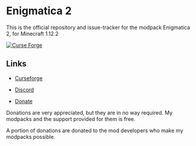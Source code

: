 <h1>Enigmatica 2</h1>

This is the official repository and issue-tracker for the modpack Enigmatica 2, for Minecraft 1.12.2

[![Curse Forge](http://cf.way2muchnoise.eu/full_enigmatica2_downloads.svg)](https://minecraft.curseforge.com/projects/enigmatica2)

<h2>Links</h2>

* [Curseforge](https://minecraft.curseforge.com/projects/enigmatica2)

* [Discord](https://discord.gg/HnWNd7X)

* [Donate](https://www.paypal.com/donate/?token=rLi79iv4RtBrYHL2FqHIa5o-w6kPTzm3Fhk_WQjfIAF9N5ON-lNKwY1wtL03p2d07QuJE0&country.x=US&locale.x=US)

Donations are very appreciated, but they are in no way required. My modpacks and the support provided for them is free.

A portion of donations are donated to the mod developers who make my modpacks possible.
